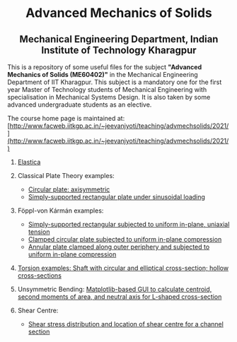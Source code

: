 <h1 align="center"> Advanced Mechanics of Solids</h1>
<h2 align="center">Mechanical Engineering Department, Indian Institute of Technology Kharagpur</h2>



This is a repository of some useful files for the subject __"Advanced Mechanics of Solids (ME60402)"__ in the Mechanical Engineering Department of IIT Kharagpur. This subject is a mandatory one for the first year Master of Technology students of Mechanical Engineering with specialisation in Mechanical Systems Design. It is also taken by some advanced undergraduate students as an elective. 

The course home page is maintained at: [http://www.facweb.iitkgp.ac.in/~jeevanjyoti/teaching/advmechsolids/2021/](http://www.facweb.iitkgp.ac.in/~jeevanjyoti/teaching/advmechsolids/2021/)


1. [Elastica](https://nbviewer.jupyter.org/github/jeevanjyoti4/advmechsolids/blob/master/Elastica.ipynb)

2. Classical Plate Theory examples: 
   	* [Circular plate: axisymmetric](https://nbviewer.jupyter.org/github/jeevanjyoti4/advmechsolids/blob/master/circular_plate_cpt.ipynb)
	* [Simply-supported rectangular plate under sinusoidal loading](https://nbviewer.jupyter.org/github/jeevanjyoti4/advmechsolids/blob/master/rect_plate_cpt.ipynb)

3. F&ouml;ppl-von K&aacute;rm&aacute;n examples:
	* [Simply-supported rectangular subjected to uniform in-plane, uniaxial tension](https://nbviewer.jupyter.org/github/jeevanjyoti4/advmechsolids/blob/master/rect_plate_vonK.ipynb)
	* [Clamped circular plate subjected to uniform in-plane compression](https://nbviewer.jupyter.org/github/jeevanjyoti4/advmechsolids/blob/master/circular_plate_Foppl-vonK.ipynb)
	* [Annular plate clamped along outer periphery and subjected to uniform in-plane compression](https://nbviewer.jupyter.org/github/jeevanjyoti4/advmechsolids/blob/master/annular_plate_Foppl-vonK.ipynb)
4. [Torsion examples: Shaft with circular and elliptical cross-section; hollow cross-sections](https://nbviewer.jupyter.org/github/jeevanjyoti4/advmechsolids/blob/master/torsion.ipynb)
5. Unsymmetric Bending: [Matplotlib-based GUI to calculate centroid, second moments of area, and neutral axis for L-shaped cross-section](https://nbviewer.jupyter.org/github/jeevanjyoti4/advmechsolids/blob/master/unsymm_bending_gui.ipynb)
6. Shear Centre:
	* [Shear stress distribution and location of shear centre for a channel section](https://nbviewer.jupyter.org/github/jeevanjyoti4/advmechsolids/blob/master/Shear_Centre_Channel_Section.ipynb) 

